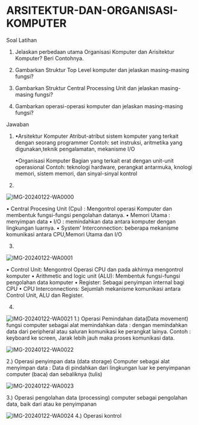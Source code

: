 # ARSITEKTUR-DAN-ORGANISASI-KOMPUTER

Soal Latihan
1. Jelaskan perbedaan utama Organisasi Komputer dan Arisitektur Komputer? Beri Contohnya.

2. Gambarkan Struktur Top Level komputer dan jelaskan masing-masing fungsi?

3. Gambarkan Struktur Central Processing Unit dan jelaskan masing-masing fungsi?

4. Gambarkan operasi-operasi komputer dan jelaskan masing-masing fungsi?

Jawaban 

1. •Arsitektur Komputer
Atribut-atribut sistem komputer yang terkait dengan seorang programmer
Contoh: set instruksi, aritmetika yang digunakan,teknik pengalamatan, mekanisme I/O

   •Organisasi Komputer
Bagian yang terkait erat dengan unit-unit operasional
Contoh: teknologi hardware, perangkat antarmuka, knologi memori, sistem memori, dan sinyal-sinyal kontrol

2.
![IMG-20240122-WA0000](https://github.com/MRIOPERDANA/ARSITEKTUR-DAN-ORGANISASI-KOMPUTER/assets/148735624/d58411d2-aead-4446-a1aa-aeb345d63779)

• Central Procesing Unit (Cpu) : Mengontrol operasi Komputer dan membentuk fungsi-fungsi pengolahan datanya.
• Memori Utama : menyimpan data
• I/O : memindahkan data antara komputer dengan lingkungan luarnya.
• System' Interconnection: beberapa mekanisme komunikasi antara CPU,Memori Utama dan I/O


3.
![IMG-20240122-WA0001](https://github.com/MRIOPERDANA/ARSITEKTUR-DAN-ORGANISASI-KOMPUTER/assets/148735624/6c9779c2-5123-4780-a182-baae629089a4)


• Control Unit: Mengontrol Operasi CPU dan pada akhirnya mengontrol komputer
• Arithmetic and logic unit (ALU): Membentuk fungsi-fungsi pengolahan data komputer
• Register: Sebagai penyimpan internal bagi CPU
• CPU Interconnections: Sejumlah mekanisme komunikasi antara Control Unit, ALU dan Register.





4.
![IMG-20240122-WA0021](https://github.com/MRIOPERDANA/ARSITEKTUR-DAN-ORGANISASI-KOMPUTER/assets/148735624/9b8ed50e-19a0-4c34-9d16-086450fd4873)
1.) Operasi Pemindahan data(Data movement)
fungsi computer sebagai alat memindahkan data : dengan memindahkan data dari peripheral atau saluran komunikasi ke perangkat lainya.
Contoh : keyboard ke screen, Jarak lebih jauh maka proses komunikasi data.

![IMG-20240122-WA0022](https://github.com/MRIOPERDANA/ARSITEKTUR-DAN-ORGANISASI-KOMPUTER/assets/148735624/55f7ece3-d320-46e5-b985-07458aeb756c)

2.) Operasi penyimpan data (data storage)
Computer sebagai alat menyimpan data :
Data di pindahkan dari lingkungan luar ke penyimpanan computer (baca) dan sebaliknya (tulis)

![IMG-20240122-WA0023](https://github.com/MRIOPERDANA/ARSITEKTUR-DAN-ORGANISASI-KOMPUTER/assets/148735624/d9636bae-04b3-4eaa-ac38-a8d39d0563a1)

3.) Operasi pengolahan data (processing)
computer sebagai pengolahan data, baik dari atau ke penyimpanan


![IMG-20240122-WA0024](https://github.com/MRIOPERDANA/ARSITEKTUR-DAN-ORGANISASI-KOMPUTER/assets/148735624/960d28a3-8233-4290-adcf-8ce2a3102098)
4.) Operasi kontrol
